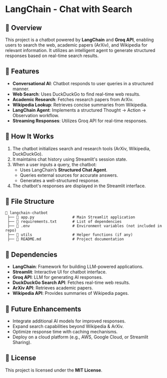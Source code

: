 # LangChain - Chat with Search

## 📌 Overview
This project is a chatbot powered by **LangChain** and **Groq API**, enabling users to search the web, academic papers (ArXiv), and Wikipedia for relevant information. It utilizes an intelligent agent to generate structured responses based on real-time search results.

## 🚀 Features
- **Conversational AI**: Chatbot responds to user queries in a structured manner.
- **Web Search**: Uses DuckDuckGo to find real-time web results.
- **Academic Research**: Fetches research papers from ArXiv.
- **Wikipedia Lookup**: Retrieves concise summaries from Wikipedia.
- **LangChain Agent**: Implements a structured Thought → Action → Observation workflow.
- **Streaming Responses**: Utilizes Groq API for real-time responses.

## 📜 How It Works
1. The chatbot initializes search and research tools (ArXiv, Wikipedia, DuckDuckGo).
2. It maintains chat history using Streamlit's session state.
3. When a user inputs a query, the chatbot:
   - Uses LangChain’s **Structured Chat Agent**.
   - Queries external sources for accurate answers.
   - Generates a well-structured response.
4. The chatbot's responses are displayed in the Streamlit interface.

## 📌 File Structure
```
📂 langchain-chatbot
 ├── 📄 app.py                 # Main Streamlit application
 ├── 📄 requirements.txt       # List of dependencies
 ├── 📄 .env                   # Environment variables (not included in repo)
 ├── 📂 utils                  # Helper functions (if any)
 ├── 📜 README.md              # Project documentation
```

## 🔧 Dependencies
- **LangChain**: Framework for building LLM-powered applications.
- **Streamlit**: Interactive UI for chatbot interface.
- **Groq API**: LLM for generating AI responses.
- **DuckDuckGo Search API**: Fetches real-time web results.
- **ArXiv API**: Retrieves academic papers.
- **Wikipedia API**: Provides summaries of Wikipedia pages.

## 🚀 Future Enhancements
- Integrate additional AI models for improved responses.
- Expand search capabilities beyond Wikipedia & ArXiv.
- Optimize response time with caching mechanisms.
- Deploy on a cloud platform (e.g., AWS, Google Cloud, or Streamlit Sharing).


## 📜 License
This project is licensed under the **MIT License**.
